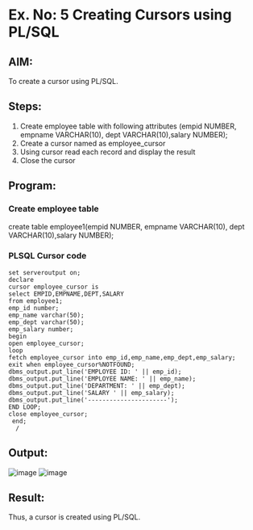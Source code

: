 # Ex. No: 5 Creating Cursors using PL/SQL

## AIM: 
To create a cursor using PL/SQL.

## Steps:
1. Create employee table with following attributes (empid NUMBER, empname VARCHAR(10), dept VARCHAR(10),salary NUMBER);
2. Create a cursor named as employee_cursor
3. Using cursor read each record and display the result
4. Close the cursor

## Program:
### Create employee table
create table employee1(empid NUMBER, empname VARCHAR(10), dept VARCHAR(10),salary NUMBER);
### PLSQL Cursor code
```
set serveroutput on;
declare
cursor employee_cursor is
select EMPID,EMPNAME,DEPT,SALARY
from employee1;
emp_id number;
emp_name varchar(50);
emp_dept varchar(50);
emp_salary number;
begin
open employee_cursor;
loop
fetch employee_cursor into emp_id,emp_name,emp_dept,emp_salary;
exit when employee_cursor%NOTFOUND;
dbms_output.put_line('EMPLOYEE ID: ' || emp_id);
dbms_output.put_line('EMPLOYEE NAME: ' || emp_name);
dbms_output.put_line('DEPARTMENT: ' || emp_dept);
dbms_output.put_line('SALARY ' || emp_salary);
dbms_output.put_line('----------------------');
END LOOP;
close employee_cursor;
 end;
  /
```
  
## Output:
![image](https://github.com/Priya-Loganathan/Ex-no-6-Creating-Cursors-using-PL-SQL/assets/121166075/e655a5ac-9dc5-4361-9612-1979d0c8aed0)
![image](https://github.com/Priya-Loganathan/Ex-no-6-Creating-Cursors-using-PL-SQL/assets/121166075/b3fab0d1-9d58-49d8-9eb2-8af85596a7cb)

## Result:
Thus, a cursor is created using PL/SQL.
